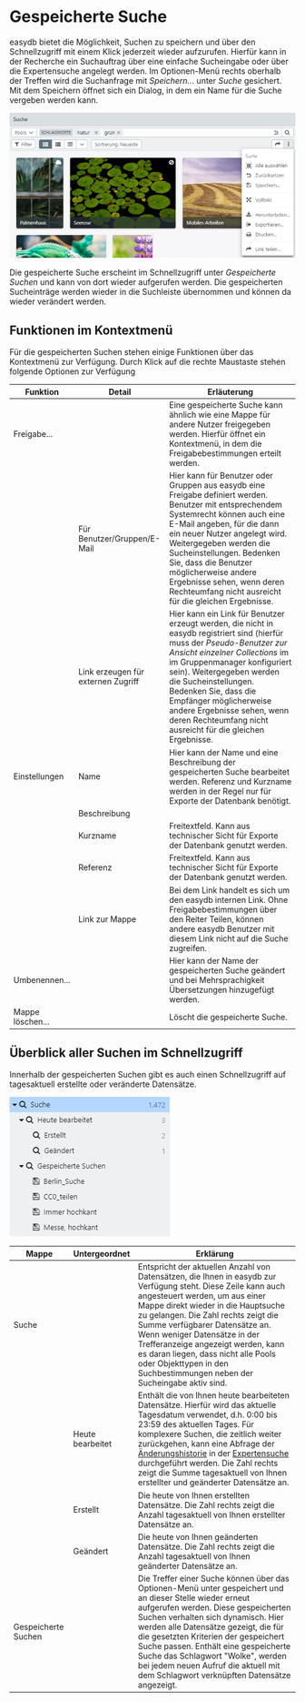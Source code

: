 # Gespeicherte Suche

easydb bietet die Möglichkeit, Suchen zu speichern und über den Schnellzugriff mit einem Klick jederzeit wieder aufzurufen. Hierfür kann in der Recherche ein Suchauftrag über eine einfache Sucheingabe oder über die Expertensuche angelegt werden. Im Optionen-Menü rechts oberhalb der Treffen wird die Suchanfrage mit *Speichern...* unter *Suche* gesichert. Mit dem Speichern öffnet sich ein Dialog, in dem ein Name für die Suche vergeben werden kann.

![](/assets/save_search_de.jpg)

Die gespeicherte Suche erscheint im Schnellzugriff unter *Gespeicherte Suchen* und kann von dort wieder aufgerufen werden. Die gespeicherten Sucheinträge werden wieder in die Suchleiste übernommen und können da wieder verändert werden.

## Funktionen im Kontextmenü

Für die gespeicherten Suchen stehen einige Funktionen über das Kontextmenü zur Verfügung. Durch Klick auf die rechte Maustaste stehen folgende Optionen zur Verfügung

|Funktion|Detail|Erläuterung|
|---|---|---|
|<i class="fa fa-share"></i> Freigabe... ||Eine gespeicherte Suche kann ähnlich wie eine Mappe für andere Nutzer freigegeben werden. Hierfür öffnet ein Kontextmenü, in dem die Freigabebestimmungen erteilt werden. |
||Für Benutzer/Gruppen/E-Mail|Hier kann für Benutzer oder Gruppen aus easydb eine Freigabe definiert werden. Benutzer mit entsprechendem Systemrecht können auch eine E-Mail angeben, für die dann ein neuer Nutzer angelegt wird. Weitergegeben werden die Sucheinstellungen. Bedenken Sie, dass die Benutzer möglicherweise andere Ergebnisse sehen, wenn deren Rechteumfang nicht ausreicht für die gleichen Ergebnisse.  |
||Link erzeugen für externen Zugriff | Hier kann ein Link für Benutzer erzeugt werden, die nicht in easydb registriert sind (hierfür muss der *Pseudo-Benutzer zur Ansicht einzelner Collections* im im Gruppenmanager konfiguriert sein). Weitergegeben werden die Sucheinstellungen. Bedenken Sie, dass die Empfänger möglicherweise andere Ergebnisse sehen, wenn deren Rechteumfang nicht ausreicht für die gleichen Ergebnisse.|
|<i class="fa fa-cog"></i> Einstellungen|Name|Hier kann der Name und eine Beschreibung der gespeicherten Suche bearbeitet werden. Referenz und Kurzname werden in der Regel nur für Exporte der Datenbank benötigt.  |
||Beschreibung||
||Kurzname|Freitextfeld. Kann aus technischer Sicht für Exporte der Datenbank genutzt werden. |
||Referenz|Freitextfeld. Kann aus technischer Sicht für Exporte der Datenbank genutzt werden.|
||Link zur Mappe|Bei dem Link handelt es sich um den easydb internen Link. Ohne Freigabebestimmungen über den Reiter Teilen, können andere easydb Benutzer mit diesem Link nicht auf die Suche zugreifen.|
|<i class="fa fa-pencil"></i>Umbenennen...||Hier kann der Name der gespeicherten Suche geändert und bei Mehrsprachigkeit Übersetzungen hinzugefügt werden.|
|Mappe löschen...||Löscht die gespeicherte Suche.|

## Überblick aller Suchen im Schnellzugriff

Innerhalb der gespeicherten Suchen gibt es auch einen Schnellzugriff auf tagesaktuell erstellte oder veränderte Datensätze.

![](/assets/saved_search_de.jpg)

|Mappe|Untergeordnet|Erklärung|
|--|--|--|
|<i class="fa fa-search"></i> Suche||Entspricht der aktuellen Anzahl von Datensätzen, die Ihnen in easydb zur Verfügung steht. Diese Zeile kann auch angesteuert werden, um aus einer Mappe direkt wieder in die Hauptsuche zu gelangen. Die Zahl rechts zeigt die Summe verfügbarer Datensätze an. Wenn weniger Datensätze in der Trefferanzeige angezeigt werden, kann es daran liegen, dass nicht alle Pools oder Objekttypen in den Suchbestimmungen neben der Sucheingabe aktiv sind. |
||<i class="fa fa-search"></i> Heute bearbeitet|Enthält die von Ihnen heute bearbeiteten Datensätze. Hierfür wird das aktuelle Tagesdatum verwendet, d.h. 0:00 bis 23:59 des aktuellen Tages. Für komplexere Suchen, die zeitlich weiter zurückgehen, kann eine Abfrage der [Änderungshistorie](../../../features/datatypes/datatypes.html#changelog-search) in der [Expertensuche](../../../search/search.html#expert) durchgeführt werden. Die Zahl rechts zeigt die Summe tagesaktuell von Ihnen erstellter und geänderter Datensätze an.|
||<i class="fa fa-search"></i> Erstellt|Die heute von Ihnen erstellten Datensätze. Die Zahl rechts zeigt die Anzahl tagesaktuell von Ihnen erstellter Datensätze an.|
||<i class="fa fa-search"></i>Geändert|Die heute von Ihnen geänderten Datensätze. Die Zahl rechts zeigt die Anzahl tagesaktuell von Ihnen geänderter Datensätze an.|
|<i class="fa fa-search"></i> Gespeicherte Suchen||Die Treffer einer Suche können über das Optionen-Menü unter <i class="fa fa-floppy-o"></i> gespeichert und an dieser Stelle wieder erneut aufgerufen werden. Diese gespeicherten Suchen verhalten sich dynamisch. Hier werden alle Datensätze gezeigt, die für die gesetzten Kriterien der gespeichert Suche passen. Enthält eine gespeicherte Suche das Schlagwort "Wolke", werden bei jedem neuen Aufruf die aktuell mit dem Schlagwort verknüpften Datensätze angezeigt. |


